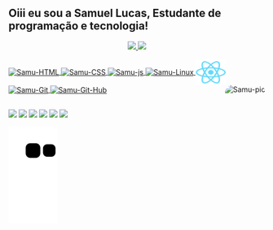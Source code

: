 ## Oiii eu sou a Samuel Lucas, Estudante de programação e tecnologia!
<div align="center">
  <a href="https://github.com/SanioDev">
  <img height="180em" src="https://github-readme-stats.vercel.app/api?username=SanioDev&show_icons=true&theme=midnight-purple&include_all_commits=true&count_private=true"/>
  <img height="180em" src="https://github-readme-stats.vercel.app/api/top-langs/?username=SanioDev&layout=compact&langs_count=7&theme=midnight-purple"/>
</div>
<div style="display: inline_block"><br>
  <img align="center" alt="Samu-HTML" height="50" width="60" src="https://user-images.githubusercontent.com/93998809/150248478-3364c523-94a7-4582-bafd-77b35d298cf2.gif">
  <img align="center" alt="Samu-CSS" height="50" width="60" src="https://user-images.githubusercontent.com/93998809/150248634-fe0cd48d-ff05-4a38-9798-c5544ddd9729.gif">
  <img align="center" alt="Samu-js" height="50" width="60" src="https://user-images.githubusercontent.com/93998809/150248836-8cf649e4-d3a9-48ea-807a-c85c2419f967.gif">
  <img align="center" alt="Samu-Linux" height="50" width="60" src="https://user-images.githubusercontent.com/93998809/149452173-ef3423e3-8352-472e-af44-a2402759204f.png">
  <img align="center" alt="Samu-React" height="50" width="60" src="https://raw.githubusercontent.com/devicons/devicon/master/icons/react/react-original.svg">
  <img align="center" alt="Samu-Git" height="50" width="150" src="https://user-images.githubusercontent.com/93998809/150248649-9d3d77b9-e93b-4be2-ba6a-4884a37979cf.gif">
  <img align="center" alt="Samu-Git-Hub" height="50" width="60" src="https://user-images.githubusercontent.com/93998809/150248731-9534ea22-fd61-44b9-b8c9-adc7690c6cec.gif">
  <img align="right" alt="Samu-pic" height="150" style="border-radius:15px" src="https://user-images.githubusercontent.com/93998809/149452941-0ce05a7f-2a0b-42e2-9466-d7a97e4c7ff4.gif">
</div>

##

<div> 
  <a href="https://www.youtube.com/channel/UCXDDUZ8UhnQbZ8R8yuoegFQ" target="_blank"><img src="https://img.shields.io/badge/YouTube-FF0000?style=for-the-badge&logo=youtube&logoColor=white" target="_blank"></a>
  <a href="https://www.instagram.com/samuca_luc/" target="_blank"><img src="https://img.shields.io/badge/-Instagram-%23E4405F?style=for-the-badge&logo=instagram&logoColor=white" target="_blank"></a>
 	<a href="https://api.whatsapp.com/message/FVVMWZEROXLKM1" target="_blank"><img src="https://img.shields.io/badge/WhatsApp-25D366?style=for-the-badge&logo=whatsapp&logoColor=white"></a>
 <a href="https://discord.com/invite/PPsHaqAxd5" target="_blank"><img src="https://img.shields.io/badge/Discord-7289DA?style=for-the-badge&logo=discord&logoColor=white" target="_blank"></a> 
  <a href = "https://mail.google.com/mail/u/0/#inbox?compose=GTvVlcSHvnwdbVZJRfQkxDmCJNvGlGHnNWBvlSvPGNKMkpCCGVspsMPqvWhxSWHwRjgJDGtdfBpMS"><img src="https://img.shields.io/badge/-Gmail-%23333?style=for-the-badge&logo=gmail&logoColor=white" target="_blank"></a>
  <a href="https://www.linkedin.com/in/samuel-lucas-gon%C3%A7alves-santana-8b653316b/" target="_blank"><img src="https://img.shields.io/badge/-LinkedIn-%230077B5?style=for-the-badge&logo=linkedin&logoColor=white" target="_blank"></a> 
 
  ![Snake animation](https://github.com/rafaballerini/rafaballerini/blob/output/github-contribution-grid-snake.svg)
</div>
